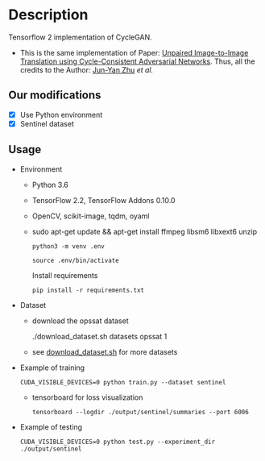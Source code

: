 # Description

Tensorflow 2 implementation of CycleGAN.

- This is the same implementation of Paper: [Unpaired Image-to-Image Translation using Cycle-Consistent Adversarial Networks](https://arxiv.org/pdf/1703.10593.pdf). Thus, all the credits to the Author: [Jun-Yan Zhu](https://people.eecs.berkeley.edu/~junyanz/) *et al.*

## Our modifications

- [x] Use Python environment
- [x] Sentinel dataset

## Usage

- Environment

  - Python 3.6

  - TensorFlow 2.2, TensorFlow Addons 0.10.0

  - OpenCV, scikit-image, tqdm, oyaml

  - sudo apt-get update && apt-get install ffmpeg libsm6 libxext6 unzip

    ```console
    python3 -m venv .env

    source .env/bin/activate
    ```

    Install requirements

    ```console
    pip install -r requirements.txt
    ```

- Dataset

  - download the opssat dataset

    ./download_dataset.sh datasets opssat 1

  - see [download_dataset.sh](./download_dataset.sh) for more datasets

- Example of training

    ```console
    CUDA_VISIBLE_DEVICES=0 python train.py --dataset sentinel
    ```

  - tensorboard for loss visualization

    ```console
    tensorboard --logdir ./output/sentinel/summaries --port 6006
    ```

- Example of testing

    ```console
    CUDA_VISIBLE_DEVICES=0 python test.py --experiment_dir ./output/sentinel
    ```
